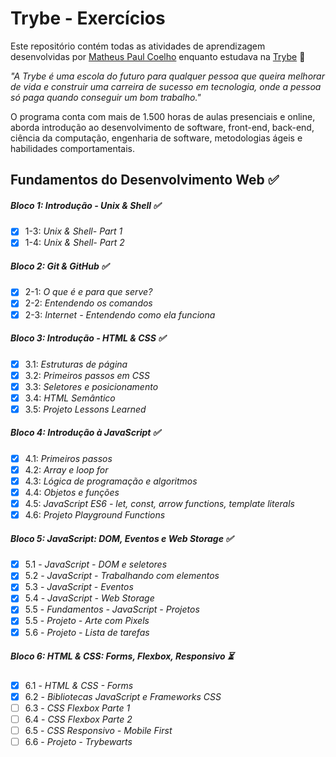 # Trybe - Exercícios

Este repositório contém todas as atividades de aprendizagem desenvolvidas por [Matheus Paul Coelho](https://www.linkedin.com/in/matheus-paul/) enquanto estudava na [Trybe](https://www.betrybe.com/) :rocket:

_"A Trybe é uma escola do futuro para qualquer pessoa que queira melhorar de vida e construir uma carreira de sucesso em tecnologia, onde a pessoa só paga quando conseguir um bom trabalho."_

O programa conta com mais de 1.500 horas de aulas presenciais e online, aborda introdução ao desenvolvimento de software, front-end, back-end, ciência da computação, engenharia de software, metodologias ágeis e habilidades comportamentais.

## Fundamentos do Desenvolvimento Web :white_check_mark:

##### Bloco 1: Introdução - Unix & Shell :white_check_mark:

- [x] 1-3: _Unix & Shell- Part 1_
- [x] 1-4: _Unix & Shell- Part 2_

##### Bloco 2: Git & GitHub :white_check_mark:

- [x] 2-1: _O que é e para que serve?_
- [x] 2-2: _Entendendo os comandos_
- [x] 2-3: _Internet - Entendendo como ela funciona_

##### Bloco 3: Introdução - HTML & CSS :white_check_mark:

- [x] 3.1: _Estruturas de página_
- [x] 3.2: _Primeiros passos em CSS_
- [x] 3.3: _Seletores e posicionamento_
- [x] 3.4: _HTML Semântico_
- [x] 3.5: _Projeto Lessons Learned_

##### Bloco 4: Introdução à JavaScript :white_check_mark:

- [x] 4.1: _Primeiros passos_
- [x] 4.2: _Array e loop for_
- [x] 4.3: _Lógica de programação e algoritmos_
- [x] 4.4: _Objetos e funções_
- [x] 4.5: _JavaScript ES6 - let, const, arrow functions, template literals_
- [x] 4.6: _Projeto Playground Functions_

##### Bloco 5: JavaScript: DOM, Eventos e Web Storage :white_check_mark:
- [x] 5.1 - _JavaScript - DOM e seletores_
- [x] 5.2 - _JavaScript - Trabalhando com elementos_
- [x] 5.3 - _JavaScript - Eventos_
- [x] 5.4 - _JavaScript - Web Storage_
- [x] 5.5 - _Fundamentos - JavaScript - Projetos_
- [x] 5.5 - _Projeto - Arte com Pixels_
- [x] 5.6 - _Projeto - Lista de tarefas_

##### Bloco 6: HTML & CSS: Forms, Flexbox, Responsivo :hourglass_flowing_sand:
- [x] 6.1 - _HTML & CSS - Forms_
- [x] 6.2 - _Bibliotecas JavaScript e Frameworks CSS_
- [ ] 6.3 - _CSS Flexbox Parte 1_
- [ ] 6.4 - _CSS Flexbox Parte 2_
- [ ] 6.5 - _CSS Responsivo - Mobile First_
- [ ] 6.6 - _Projeto - Trybewarts_